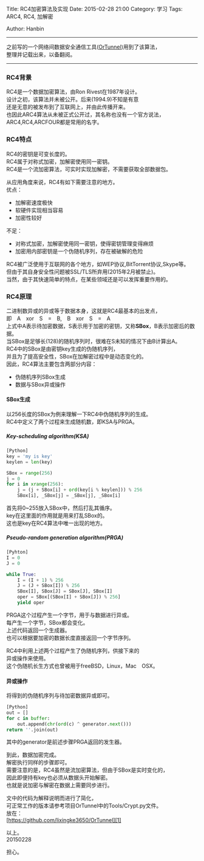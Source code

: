 Title: RC4加密算法及实现
Date: 2015-02-28 21:00
Category: 学习
Tags: ARC4, RC4, 加解密
<!-- Slug:  -->
Author: Hanbin
<!-- Summary: 第一篇日志 -->
  
  
----
  
之前写的一个网络间数据安全通信工具([OrTunnel][1])用到了该算法，  
整理并记载出来，以备翻阅。  
  
----
### RC4背景  
  
RC4是一个数据加密算法，由Ron Rivest在1987年设计。  
设计之初，该算法并未被公开。后来(1994.9)不知是有意  
还是无意的被发布到了互联网上，并由此传播开来。  
也因此ARC4算法从未被正式公开过，其名称也没有一个官方说法，  
ARC4,RC4,ARCFOUR都是常用的名字。  
  
### RC4特点  
  
RC4的密钥是可变长度的。  
RC4属于对称式加密，加解密使用同一密钥。  
RC4是一个流加密算法，可实时实现加解密，不需要获取全部数据包。  

从应用角度来说，RC4有如下需要注意的地方。  
优点：  
  
* 加解密速度极快  
* 软硬件实现相当容易  
* 加密性较好  
  
不足： 
  
* 对称式加密，加解密使用同一密钥，使得密钥管理变得麻烦  
* 加密用内部密钥是一个伪随机序列，存在被破解的危险  
  
RC4被广泛使用于互联网的各个地方，如WEP协议,BitTorrent协议,Skype等。  
但由于其自身安全性问题被SSL/TLS所弃用(2015年2月被禁止)。  
当然，由于其快速简单的特点，在某些领域还是可以发挥重要作用的。  
  
### RC4原理  
  
二进制数异或的异或等于数据本身，这就是RC4最基本的出发点，  
即　A　xor　S　=　B,　B　xor　S　=　A  
上式中A表示待加密数据，S表示用于加密的密钥，又称**SBox**，B表示加密后的数据。  
当SBox是足够长(128)的随机序列时，很难在S未知的情况下由B计算出A。  
RC4中的SBox是由密钥key生成的伪随机序列，  
并且为了提高安全性，SBox在加解密过程中是动态变化的。  
因此，RC4算法主要包含两部分内容：  
  
* 伪随机序列SBox生成  
* 数据与SBox异或操作  
  
#### SBox生成  
  
以256长度的SBox为例来理解一下RC4中伪随机序列的生成。  
RC4中定义了两个过程来生成随机数，即KSA与PRGA。  
  
##### Key-scheduling algorithm(KSA)  
  
``` python
[Python]
key = 'my is key'
keylen = len(key)

SBox = range(256)
j = 0
for i in xrange(256):
	j = (j + SBox[i] + ord(key[i % keylen])) % 256
	SBox[i], _SBox[j] = _SBox[j], _SBox[i]
``` 
  
首先将0~255放入SBox中，然后打乱其循序。  
key在这里面的作用就是用来打乱SBox的。  
这也是key在RC4算法中唯一出现的地方。  
  
##### Pseudo-random generation algorithm(PRGA)  
  
``` python
[Pyhton]
I = 0
J = 0

while True:
	I = (I + 1) % 256
	J = (J + SBox[I]) % 256
	SBox[I], SBox[J] = SBox[J], SBox[I]
	oper = SBox[(SBox[I] + SBox[J]) % 256]
	yield oper
```
  
PRGA这个过程产生一个字节，用于与数据进行异或。  
每产生一个字节，SBox都会变化。  
上述代码返回一个生成器。  
也可以根据要加密的数据长度直接返回一个字节序列。  
  
RC4中利用上述两个过程产生了伪随机序列，供接下来的  
异或操作来使用。  
这个伪随机长生方式也曾被用于freeBSD，Linux，Mac　OSX。  
  
#### 异或操作  
  
将得到的伪随机序列与待加密数据异或即可。  

``` python
[Python]
out = []
for c in buffer:
	out.append(chr(ord(c) ^ generator.next()))
return ''.join(out)
```
  
其中的generator是前述步骤PRGA返回的发生器。  
  
到此，数据加密完成。  
解密执行同样的步骤即可。  
需要注意的是，RC4虽然是流加密算法，但由于SBox是实时变化的，  
因此即便持有key也必须从数据头开始解密。  
也就是说加密与解密在数据上需要同步进行。  
  
文中的代码为解释说明而进行了简化，  
可正常工作的版本请参考项目OrTunnel中的Tools/Crypt.py文件。  
放在：  
[https://github.com/lixingke3650/OrTunnel][1]  
  

  
以上。  
20150228   
  
担心。   

[1]: https://github.com/lixingke3650/OrTunnel
